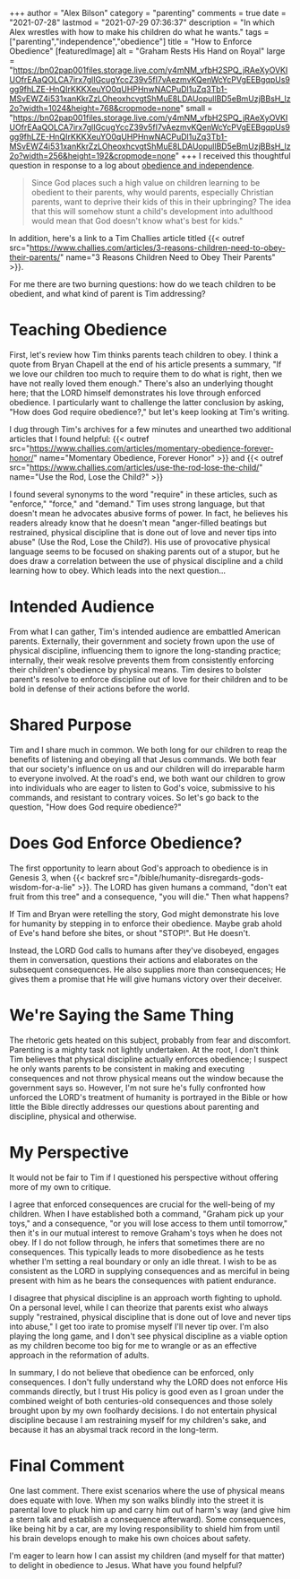 +++
author = "Alex Bilson"
category = "parenting"
comments = true
date = "2021-07-28"
lastmod = "2021-07-29 07:36:37"
description = "In which Alex wrestles with how to make his children do what he wants."
tags = ["parenting","independence","obedience"]
title = "How to Enforce Obedience"
[featuredImage]
  alt = "Graham Rests His Hand on Royal"
  large = "https://bn02pap001files.storage.live.com/y4mNM_vfbH2SPQ_jRAeXyOVKIUOfrEAaQOLCA7irx7glIGcugYccZ39v5fI7vAezmvKQenWcYcPVgEEBgqpUs9gg9fhLZE-HnQIrKKKXeuYO0qUHPHnwNACPuDl1uZq3Tb1-MSvEWZ4i531xanKkrZzLOheoxhcvgtShMuE8LDAUopullBD5eBmUzjBBsH_lz2o?width=1024&height=768&cropmode=none"
  small = "https://bn02pap001files.storage.live.com/y4mNM_vfbH2SPQ_jRAeXyOVKIUOfrEAaQOLCA7irx7glIGcugYccZ39v5fI7vAezmvKQenWcYcPVgEEBgqpUs9gg9fhLZE-HnQIrKKKXeuYO0qUHPHnwNACPuDl1uZq3Tb1-MSvEWZ4i531xanKkrZzLOheoxhcvgtShMuE8LDAUopullBD5eBmUzjBBsH_lz2o?width=256&height=192&cropmode=none"
+++
I received this thoughtful question in response to a log about [obedience and independence](https://alexbilson.dev/logs/20210611-160129/).

> Since God places such a high value on children learning to be obedient to their parents, why would parents, especially Christian parents, want to deprive their kids of this in their upbringing?  The idea that this will somehow stunt a child's development into adulthood would mean that God doesn't know what's best for kids."

In addition, here's a link to a Tim Challies article titled {{< outref src="https://www.challies.com/articles/3-reasons-children-need-to-obey-their-parents/" name="3 Reasons Children Need to Obey Their Parents" >}}.

For me there are two burning questions: how do we teach children to be obedient, and what kind of parent is Tim addressing?

# Teaching Obedience

First, let's review how Tim thinks parents teach children to obey. I think a quote from Bryan Chapell at the end of his article presents a summary, "If we love our children too much to require them to do what is right, then we have not really loved them enough." There's also an underlying thought here; that the LORD himself demonstrates his love through enforced obedience. I particularly want to challenge the latter conclusion by asking, "How does God require obedience?," but let's keep looking at Tim's writing.

I dug through Tim's archives for a few minutes and unearthed two additional articles that I found helpful: {{< outref src="https://www.challies.com/articles/momentary-obedience-forever-honor/" name="Momentary Obedience, Forever Honor" >}} and {{< outref src="https://www.challies.com/articles/use-the-rod-lose-the-child/" name="Use the Rod, Lose the Child?" >}}

I found several synonyms to the word "require" in these articles, such as "enforce," "force," and "demand." Tim uses strong language, but that doesn't mean he advocates abusive forms of power. In fact, he believes his readers already know that he doesn't mean "anger-filled beatings but restrained, physical discipline that is done out of love and never tips into abuse" (Use the Rod, Lose the Child?). His use of provocative physical language seems to be focused on shaking parents out of a stupor, but he does draw a correlation between the use of physical discipline and a child learning how to obey. Which leads into the next question...

# Intended Audience

From what I can gather, Tim's intended audience are embattled American parents. Externally, their government and society frown upon the use of physical discipline, influencing them to ignore the long-standing practice; internally, their weak resolve prevents them from consistently enforcing their children's obedience by physical means. Tim desires to bolster parent's resolve to enforce discipline out of love for their children and to be bold in defense of their actions before the world.

# Shared Purpose

Tim and I share much in common. We both long for our children to reap the benefits of listening and obeying all that Jesus commands. We both fear that our society's influence on us and our children will do irreparable harm to everyone involved. At the road's end, we both want our children to grow into individuals who are eager to listen to God's voice, submissive to his commands, and resistant to contrary voices. So let's go back to the question, "How does God require obedience?"

# Does God Enforce Obedience?

The first opportunity to learn about God's approach to obedience is in Genesis 3, when {{< backref src="/bible/humanity-disregards-gods-wisdom-for-a-lie" >}}. The LORD has given humans a command, "don't eat fruit from this tree" and a consequence, "you will die." Then what happens?

If Tim and Bryan were retelling the story, God might demonstrate his love for humanity by stepping in to enforce their obedience. Maybe grab ahold of Eve's hand before she bites, or shout "STOP!". But He doesn't.

Instead, the LORD God calls to humans after they've disobeyed, engages them in conversation, questions their actions and elaborates on the subsequent consequences. He also supplies more than consequences; He gives them a promise that He will give humans victory over their deceiver.

# We're Saying the Same Thing

The rhetoric gets heated on this subject, probably from fear and discomfort. Parenting is a mighty task not lightly undertaken. At the root, I don't think Tim believes that physical discipline actually enforces obedience; I suspect he only wants parents to be consistent in making and executing consequences and not throw physical means out the window because the government says so. However, I'm not sure he's fully confronted how unforced the LORD's treatment of humanity is portrayed in the Bible or how little the Bible directly addresses our questions about parenting and discipline, physical and otherwise.

# My Perspective

It would not be fair to Tim if I questioned his perspective without offering more of my own to critique.

I agree that enforced consequences are crucial for the well-being of my children. When I have established both a command, "Graham pick up your toys," and a consequence, "or you will lose access to them until tomorrow," then it's in our mutual interest to remove Graham's toys when he does not obey. If I do not follow through, he infers that sometimes there are no consequences. This typically leads to more disobedience as he tests whether I'm setting a real boundary or only an idle threat. I wish to be as consistent as the LORD in supplying consequences and as merciful in being present with him as he bears the consequences with patient endurance.

I disagree that physical discipline is an approach worth fighting to uphold. On a personal level, while I can theorize that parents exist who always supply "restrained, physical discipline that is done out of love and never tips into abuse," I get too irate to promise myself I'll never tip over. I'm also playing the long game, and I don't see physical discipline as a viable option as my children become too big for me to wrangle or as an effective approach in the reformation of adults.

In summary, I do not believe that obedience can be enforced, only consequences. I don't fully understand why the LORD does not enforce His commands directly, but I trust His policy is good even as I groan under the combined weight of both centuries-old consequences and those solely brought upon by my own foolhardy decisions. I do not entertain physical discipline because I am restraining myself for my children's sake, and because it has an abysmal track record in the long-term.

# Final Comment

One last comment. There exist scenarios where the use of physical means does equate with love. When my son walks blindly into the street it is parental love to pluck him up and carry him out of harm's way (and give him a stern talk and establish a consequence afterward). Some consequences, like being hit by a car, are my loving responsibility to shield him from until his brain develops enough to make his own choices about safety.

I'm eager to learn how I can assist my children (and myself for that matter) to delight in obedience to Jesus. What have you found helpful?
